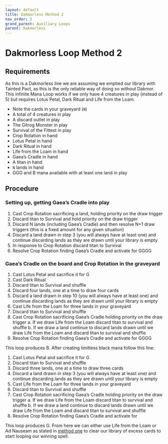 ```yaml
---
layout: default
title: Dakmorless Method 2
nav_order: 2
grand_parent: Auxiliary Loops
parent: Dakmorless
---
```


# Dakmorless Loop Method 2

## Requirements

As this is a Dakmorless line we are assuming we emptied our library with Tainted Pact, as this is the only reliable way of doing so without Dakmor. This infinite Mana Loop works if we only have 4 creatures in play (instead of 5) but requires Lotus Petal, Dark Ritual and Life from the Loam.

* Note the cards in your graveyard (`N`)
* A total of 4 creatures in play
* A discard outlet in play
* The Gitrog Monster in play
* Survival of the Fittest in play
* Crop Rotation in hand
* Lotus Petal in hand
* Dark Ritual in hand
* Life from the Loam in hand
* Gaea’s Cradle in hand
* A titan in hand
* `N` lands in hand
* GGG and B mana available with at least one land in play

## Procedure

### Setting up, getting Gaea’s Cradle into play

1. Cast Crop Rotation sacrificing a land, holding priority on the draw trigger
1. Discard titan to Survival and hold priority on the draw trigger
1. Discard N lands (including Gaea’s Cradle) and then resolve N+1 draw triggers (this is a fixed amount for any given situation)
1. Discard a land drawn in step 3 (you will always have at least one) and continue discarding lands as they are drawn until your library is empty
1. In response to Crop Rotation discard titan to Survival
1. Resolve Crop Rotation finding Gaea’s Cradle and activate for GGGG

### Gaea’s Cradle on the board and Crop Rotation in the graveyard

1. Cast Lotus Petal and sacrifice it for G
1. Cast Dark Ritual
1. Discard titan to Survival and shuffle
1. Discard four lands, one at a time to draw four cards
1. Discard a land drawn in step 10 (you will always have at least one) and continue discarding lands as they are drawn until your library is empty
1. Cast Life from the Loam for three lands in your graveyard
1. Discard titan to Survival and shuffle
1. Cast Crop Rotation sacrificing Gaea’s Cradle holding priority on the draw trigger a. If we draw Life from the Loam discard titan to survival and shuffle b. If we draw a land continue to discard lands drawn until we draw Life from the Loam and discard titan to survival and shuffle
1. Resolve Crop Rotation finding Gaea’s Cradle and activate for GGGG

This loop produces B. After creating limitless black mana follow this line:

1. Cast Lotus Petal and sacrifice it for G
1. Discard titan to Survival and shuffle
1. Discard three lands, one at a time to draw three cards
1. Discard a land drawn in step 3 (you will always have at least one) and continue discarding lands as they are drawn until your library is empty
1. Cast Life from the Loam for three lands in your graveyard
1. Discard titan to Survival and shuffle
1. Cast Crop Rotation sacrificing Gaea’s Cradle holding priority on the draw trigger a. If we draw Life from the Loam discard titan to survival and shuffle b. If we draw a land continue to discard lands drawn until we draw Life from the Loam and discard titan to survival and shuffle
1. Resolve Crop Rotation finding Gaea’s Cradle and activate for

This loop produces G. From here we can either use Life from the Loam or Ad Nauseam as stated in [method one](./dakmorless-1.md) to clear our library of excess cards to start looping our winning spell.
